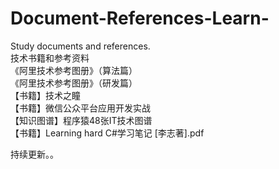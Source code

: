 # Document-References-Learn-
Study documents and references.
</br>
技术书籍和参考资料
</br>
《阿里技术参考图册》（算法篇）
</br>
《阿里技术参考图册》（研发篇）
</br>
【书籍】技术之瞳
</br>
【书籍】微信公众平台应用开发实战
</br>
【知识图谱】程序猿48张IT技术图谱
</br>
【书籍】Learning hard C#学习笔记 [李志著].pdf


持续更新。。

